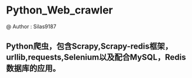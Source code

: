 # Python_Web_crawler
@ Author : Silas9187
## Python爬虫，包含Scrapy,Scrapy-redis框架，urllib,requests,Selenium以及配合MySQL，Redis数据库的应用。
